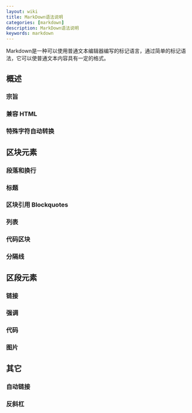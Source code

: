 ```yaml
---
layout: wiki
title: MarkDown语法说明
categories: [markdown]
description: MarkDown语法说明
keywords: markdown
---
```


Markdown是一种可以使用普通文本编辑器编写的标记语言，通过简单的标记语法，它可以使普通文本内容具有一定的格式。

## 概述

### 宗旨

### 兼容 HTML

### 特殊字符自动转换

## 区块元素

### 段落和换行

### 标题

### 区块引用 Blockquotes

### 列表

### 代码区块

### 分隔线

## 区段元素

### 链接

### 强调

### 代码

### 图片

## 其它

### 自动链接

### 反斜杠